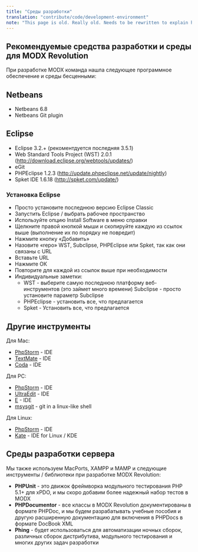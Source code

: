 ```yaml
---
title: "Среды разработки"
translation: "contribute/code/development-environment"
note: "This page is old. Really old. Needs to be rewritten to explain how to set up a git-based version of MODX properly for development."
---
```


## Рекомендуемые средства разработки и среды для MODX Revolution

При разработке MODX команда нашла следующее программное обеспечение и среды бесценными:

## Netbeans

- Netbeans 6.8
- Netbeans Git plugin

## Eclipse

- Eclipse 3.2.+ (рекоментдуется последняя 3.5.1)
- Web Standard Tools Project (WST) 2.0.1 (<http://download.eclipse.org/webtools/updates/>)
- eGit
- PHPEclipse 1.2.3 (<http://update.phpeclipse.net/update/nightly>)
- Spket IDE 1.6.18 (<http://spket.com/update/>)

### Установка Eclipse

- Просто установите последнюю версию Eclipse Classic
- Запустить Eclipse / выбрать рабочее пространство
- Используйте опцию Install Software в меню справки
- Щелкните правой кнопкой мыши и скопируйте каждую из ссылок выше (выполнение их по порядку не повредит)
- Нажмите кнопку «Добавить»
- Назовите «repo» WST, Subclipse, PHPEclipse или Spket, так как они связаны с URL
- Вставьте URL
- Нажмите ОК
- Повторите для каждой из ссылок выше при необходимости
- Индивидуальные заметки:
  - WST - выберите самую последнюю платформу веб-инструментов (это займет много времени)
  Subclipse - просто установите параметр Subclipse
  - PHPEclipse - установить все, что предлагается
  - Spket - Установить все, что предлагается

## Другие инструменты

Для Mac:

- [PhpStorm](http://www.jetbrains.com/phpstorm/) - IDE
- [TextMate](http://macromates.com/) - IDE
- [Coda](http://www.panic.com/coda/) - IDE

Для PC:

- [PhpStorm](http://www.jetbrains.com/phpstorm/) - IDE
- [UltraEdit](http://www.ultraedit.com/) - IDE
- [E](http://www.e-texteditor.com/) - IDE
- [msysgit](http://code.google.com/p/msysgit/) - git in a linux-like shell

Для Linux:

- [PhpStorm](http://www.jetbrains.com/phpstorm/) - IDE
- [Kate](http://kate-editor.org/) - IDE for Linux / KDE

## Среды разработки сервера

Мы также используем MacPorts, XAMPP и MAMP и следующие инструменты / библиотеки при разработке MODX Revolution:

- **PHPUnit** - это движок фреймворка модульного тестирования PHP 5.1+ для xPDO, и мы скоро добавим более надежный набор тестов в MODX
- **PHPDocumentor** - все классы в MODX Revolution документированы в формате PHPDoc, и мы будем разрабатывать учебные пособия и другую расширенную документацию для включения в PHPDocs в формате DocBook XML
- **Phing** - будет использоваться для автоматизации ночных сборок, различных сборок дистрибутива, модульного тестирования и многих других задач разработки
